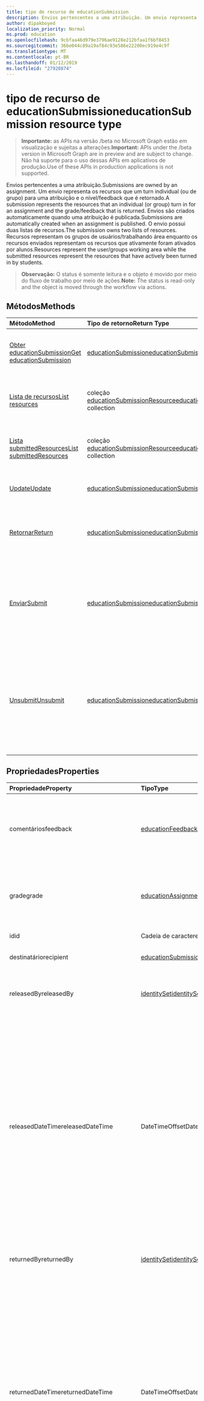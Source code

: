 ```yaml
---
title: tipo de recurso de educationSubmission
description: Envios pertencentes a uma atribuição. Um envio representa os recursos que um turn individual (ou de grupo) para uma atribuição e o nível/feedback que é retornado.
author: dipakboyed
localization_priority: Normal
ms.prod: education
ms.openlocfilehash: 9cbfaa46d979e3796ae9128e212bfaa1f6bf8453
ms.sourcegitcommit: 36be044c89a19af84c93e586e22200ec919e4c9f
ms.translationtype: MT
ms.contentlocale: pt-BR
ms.lasthandoff: 01/12/2019
ms.locfileid: "27920874"
---
```

# <a name="educationsubmission-resource-type"></a><span data-ttu-id="925d6-104">tipo de recurso de educationSubmission</span><span class="sxs-lookup"><span data-stu-id="925d6-104">educationSubmission resource type</span></span>

> <span data-ttu-id="925d6-105">**Importante:** as APIs na versão /beta no Microsoft Graph estão em visualização e sujeitas a alterações.</span><span class="sxs-lookup"><span data-stu-id="925d6-105">**Important:** APIs under the /beta version in Microsoft Graph are in preview and are subject to change.</span></span> <span data-ttu-id="925d6-106">Não há suporte para o uso dessas APIs em aplicativos de produção.</span><span class="sxs-lookup"><span data-stu-id="925d6-106">Use of these APIs in production applications is not supported.</span></span>

<span data-ttu-id="925d6-107">Envios pertencentes a uma atribuição.</span><span class="sxs-lookup"><span data-stu-id="925d6-107">Submissions are owned by an assignment.</span></span> <span data-ttu-id="925d6-108">Um envio representa os recursos que um turn individual (ou de grupo) para uma atribuição e o nível/feedback que é retornado.</span><span class="sxs-lookup"><span data-stu-id="925d6-108">A submission represents the resources that an individual (or group) turn in for an assignment and the grade/feedback that is returned.</span></span>
<span data-ttu-id="925d6-109">Envios são criados automaticamente quando uma atribuição é publicada.</span><span class="sxs-lookup"><span data-stu-id="925d6-109">Submissions are automatically created when an assignment is published.</span></span> <span data-ttu-id="925d6-110">O envio possui duas listas de recursos.</span><span class="sxs-lookup"><span data-stu-id="925d6-110">The submission owns two lists of resources.</span></span> <span data-ttu-id="925d6-111">Recursos representam os grupos de usuários/trabalhando área enquanto os recursos enviados representam os recursos que ativamente foram ativados por alunos.</span><span class="sxs-lookup"><span data-stu-id="925d6-111">Resources represent the user/groups working area while the submitted resources represent the resources that have actively been turned in by students.</span></span>  

><span data-ttu-id="925d6-112">**Observação:** O status é somente leitura e o objeto é movido por meio do fluxo de trabalho por meio de ações.</span><span class="sxs-lookup"><span data-stu-id="925d6-112">**Note:** The status is read-only and the object is moved through the workflow via actions.</span></span> 

## <a name="methods"></a><span data-ttu-id="925d6-113">Métodos</span><span class="sxs-lookup"><span data-stu-id="925d6-113">Methods</span></span>

| <span data-ttu-id="925d6-114">Método</span><span class="sxs-lookup"><span data-stu-id="925d6-114">Method</span></span>           | <span data-ttu-id="925d6-115">Tipo de retorno</span><span class="sxs-lookup"><span data-stu-id="925d6-115">Return Type</span></span>    |<span data-ttu-id="925d6-116">Descrição</span><span class="sxs-lookup"><span data-stu-id="925d6-116">Description</span></span>|
|:---------------|:--------|:----------|
|[<span data-ttu-id="925d6-117">Obter educationSubmission</span><span class="sxs-lookup"><span data-stu-id="925d6-117">Get educationSubmission</span></span>](../api/educationsubmission-get.md) | [<span data-ttu-id="925d6-118">educationSubmission</span><span class="sxs-lookup"><span data-stu-id="925d6-118">educationSubmission</span></span>](educationsubmission.md) |<span data-ttu-id="925d6-119">Leia as propriedades e os relacionamentos de um objeto **educationSubmission** .</span><span class="sxs-lookup"><span data-stu-id="925d6-119">Read properties and relationships of an **educationSubmission** object.</span></span>|
|[<span data-ttu-id="925d6-120">Lista de recursos</span><span class="sxs-lookup"><span data-stu-id="925d6-120">List resources</span></span>](../api/educationsubmission-list-resources.md) |<span data-ttu-id="925d6-121">coleção [educationSubmissionResource](educationsubmissionresource.md)</span><span class="sxs-lookup"><span data-stu-id="925d6-121">[educationSubmissionResource](educationsubmissionresource.md) collection</span></span>| <span data-ttu-id="925d6-122">Obtenha uma coleção de objetos **educationSubmissionResource** .</span><span class="sxs-lookup"><span data-stu-id="925d6-122">Get an **educationSubmissionResource** object collection.</span></span>|
|[<span data-ttu-id="925d6-123">Lista submittedResources</span><span class="sxs-lookup"><span data-stu-id="925d6-123">List submittedResources</span></span>](../api/educationsubmission-list-submittedresources.md) |<span data-ttu-id="925d6-124">coleção [educationSubmissionResource](educationsubmissionresource.md)</span><span class="sxs-lookup"><span data-stu-id="925d6-124">[educationSubmissionResource](educationsubmissionresource.md) collection</span></span>| <span data-ttu-id="925d6-125">Obtenha uma coleção de objetos **educationSubmissionResource** .</span><span class="sxs-lookup"><span data-stu-id="925d6-125">Get an **educationSubmissionResource** object collection.</span></span>|
|[<span data-ttu-id="925d6-126">Update</span><span class="sxs-lookup"><span data-stu-id="925d6-126">Update</span></span>](../api/educationsubmission-update.md) | [<span data-ttu-id="925d6-127">educationSubmission</span><span class="sxs-lookup"><span data-stu-id="925d6-127">educationSubmission</span></span>](educationsubmission.md) |<span data-ttu-id="925d6-128">Atualize um objeto **educationSubmission** .</span><span class="sxs-lookup"><span data-stu-id="925d6-128">Update an **educationSubmission** object.</span></span> |
|[<span data-ttu-id="925d6-129">Retornar</span><span class="sxs-lookup"><span data-stu-id="925d6-129">Return</span></span>](../api/educationsubmission-return.md)|[<span data-ttu-id="925d6-130">educationSubmission</span><span class="sxs-lookup"><span data-stu-id="925d6-130">educationSubmission</span></span>](educationsubmission.md)|<span data-ttu-id="925d6-131">Professor usa o retorno para indicar que as notas/comentários podem ser exibidos a student.</span><span class="sxs-lookup"><span data-stu-id="925d6-131">A teacher uses return to indicate that the grades/feedback can be shown to the student.</span></span>|
|[<span data-ttu-id="925d6-132">Enviar</span><span class="sxs-lookup"><span data-stu-id="925d6-132">Submit</span></span>](../api/educationsubmission-submit.md)|[<span data-ttu-id="925d6-133">educationSubmission</span><span class="sxs-lookup"><span data-stu-id="925d6-133">educationSubmission</span></span>](educationsubmission.md)|<span data-ttu-id="925d6-134">Um estudante usa Enviar para ativar na atribuição.</span><span class="sxs-lookup"><span data-stu-id="925d6-134">A student uses submit to turn in the assignment.</span></span> <span data-ttu-id="925d6-135">Isso irá copiar os recursos para a pasta **submittedResources** para classificação e atualiza o status.</span><span class="sxs-lookup"><span data-stu-id="925d6-135">This will copy the resources into the **submittedResources** folder for grading and updates the status.</span></span>|
|[<span data-ttu-id="925d6-136">Unsubmit</span><span class="sxs-lookup"><span data-stu-id="925d6-136">Unsubmit</span></span>](../api/educationsubmission-unsubmit.md)|[<span data-ttu-id="925d6-137">educationSubmission</span><span class="sxs-lookup"><span data-stu-id="925d6-137">educationSubmission</span></span>](educationsubmission.md)|<span data-ttu-id="925d6-138">Um estudante usa o unsubmit para mover o estado do envio do back enviado para o trabalho.</span><span class="sxs-lookup"><span data-stu-id="925d6-138">A student uses the unsubmit to move the state of the submission from submitted back to working.</span></span> <span data-ttu-id="925d6-139">Isso irá copiar os recursos para a pasta **workingResources** para classificação e atualiza o status.</span><span class="sxs-lookup"><span data-stu-id="925d6-139">This will copy the resources into the **workingResources** folder for grading and updates the status.</span></span>|

## <a name="properties"></a><span data-ttu-id="925d6-140">Propriedades</span><span class="sxs-lookup"><span data-stu-id="925d6-140">Properties</span></span>
| <span data-ttu-id="925d6-141">Propriedade</span><span class="sxs-lookup"><span data-stu-id="925d6-141">Property</span></span>     | <span data-ttu-id="925d6-142">Tipo</span><span class="sxs-lookup"><span data-stu-id="925d6-142">Type</span></span>   |<span data-ttu-id="925d6-143">Descrição</span><span class="sxs-lookup"><span data-stu-id="925d6-143">Description</span></span>|
|:---------------|:--------|:----------|
|<span data-ttu-id="925d6-144">comentários</span><span class="sxs-lookup"><span data-stu-id="925d6-144">feedback</span></span>|[<span data-ttu-id="925d6-145">educationFeedback</span><span class="sxs-lookup"><span data-stu-id="925d6-145">educationFeedback</span></span>](educationfeedback.md)|<span data-ttu-id="925d6-146">Contém a propriedade de comentários que armazena as notas do professor volta aos alunos.</span><span class="sxs-lookup"><span data-stu-id="925d6-146">Holds the feedback property which stores the teacher's notes back to students.</span></span>|
|<span data-ttu-id="925d6-147">grade</span><span class="sxs-lookup"><span data-stu-id="925d6-147">grade</span></span>|[<span data-ttu-id="925d6-148">educationAssignmentGrade</span><span class="sxs-lookup"><span data-stu-id="925d6-148">educationAssignmentGrade</span></span>](educationassignmentgrade.md)|<span data-ttu-id="925d6-149">Contém as informações de nível que um professor atribui a esse envio.</span><span class="sxs-lookup"><span data-stu-id="925d6-149">Holds the grade information a teacher assigns to this submission.</span></span>|
|<span data-ttu-id="925d6-150">id</span><span class="sxs-lookup"><span data-stu-id="925d6-150">id</span></span>|<span data-ttu-id="925d6-151">Cadeia de caracteres</span><span class="sxs-lookup"><span data-stu-id="925d6-151">String</span></span>| <span data-ttu-id="925d6-152">Somente leitura.</span><span class="sxs-lookup"><span data-stu-id="925d6-152">Read-only.</span></span>|
|<span data-ttu-id="925d6-153">destinatário</span><span class="sxs-lookup"><span data-stu-id="925d6-153">recipient</span></span>|[<span data-ttu-id="925d6-154">educationSubmissionRecipient</span><span class="sxs-lookup"><span data-stu-id="925d6-154">educationSubmissionRecipient</span></span>](educationsubmissionrecipient.md)|<span data-ttu-id="925d6-155">Este envio é atribuído à.</span><span class="sxs-lookup"><span data-stu-id="925d6-155">Who this submission is assigned to.</span></span>|
|<span data-ttu-id="925d6-156">releasedBy</span><span class="sxs-lookup"><span data-stu-id="925d6-156">releasedBy</span></span>|[<span data-ttu-id="925d6-157">identitySet</span><span class="sxs-lookup"><span data-stu-id="925d6-157">identitySet</span></span>](identityset.md)|<span data-ttu-id="925d6-158">Usuário que migraram o status de envio esta liberada.</span><span class="sxs-lookup"><span data-stu-id="925d6-158">User who moved the status of this submission to released.</span></span>|
|<span data-ttu-id="925d6-159">releasedDateTime</span><span class="sxs-lookup"><span data-stu-id="925d6-159">releasedDateTime</span></span>|<span data-ttu-id="925d6-160">DateTimeOffset</span><span class="sxs-lookup"><span data-stu-id="925d6-160">DateTimeOffset</span></span>|<span data-ttu-id="925d6-161">Momento específico quando o envio foi lançado.</span><span class="sxs-lookup"><span data-stu-id="925d6-161">Moment in time when the submission was released.</span></span> <span data-ttu-id="925d6-162">O tipo Timestamp representa informações de data e hora usando o formato ISO 8601 e está sempre no horário UTC.</span><span class="sxs-lookup"><span data-stu-id="925d6-162">The Timestamp type represents date and time information using ISO 8601 format and is always in UTC time.</span></span> <span data-ttu-id="925d6-163">Por exemplo, meia-noite em UTC no dia 1º de janeiro de 2014 teria esta aparência: `'2014-01-01T00:00:00Z'`</span><span class="sxs-lookup"><span data-stu-id="925d6-163">For example, midnight UTC on Jan 1, 2014 would look like this: `'2014-01-01T00:00:00Z'`</span></span>|
|<span data-ttu-id="925d6-164">returnedBy</span><span class="sxs-lookup"><span data-stu-id="925d6-164">returnedBy</span></span>|[<span data-ttu-id="925d6-165">identitySet</span><span class="sxs-lookup"><span data-stu-id="925d6-165">identitySet</span></span>](identityset.md)|<span data-ttu-id="925d6-166">Usuário que migraram o status deste envio a ser retornado.</span><span class="sxs-lookup"><span data-stu-id="925d6-166">User who moved the status of this submission to returned.</span></span>|
|<span data-ttu-id="925d6-167">returnedDateTime</span><span class="sxs-lookup"><span data-stu-id="925d6-167">returnedDateTime</span></span>|<span data-ttu-id="925d6-168">DateTimeOffset</span><span class="sxs-lookup"><span data-stu-id="925d6-168">DateTimeOffset</span></span>|<span data-ttu-id="925d6-169">Momento específico quando o envio foi retornado.</span><span class="sxs-lookup"><span data-stu-id="925d6-169">Moment in time when the submission was returned.</span></span> <span data-ttu-id="925d6-170">O tipo Timestamp representa informações de data e hora usando o formato ISO 8601 e está sempre no horário UTC.</span><span class="sxs-lookup"><span data-stu-id="925d6-170">The Timestamp type represents date and time information using ISO 8601 format and is always in UTC time.</span></span> <span data-ttu-id="925d6-171">Por exemplo, meia-noite em UTC no dia 1º de janeiro de 2014 teria esta aparência: `'2014-01-01T00:00:00Z'`</span><span class="sxs-lookup"><span data-stu-id="925d6-171">For example, midnight UTC on Jan 1, 2014 would look like this: `'2014-01-01T00:00:00Z'`</span></span>|
|<span data-ttu-id="925d6-172">resourcesFolderUrl</span><span class="sxs-lookup"><span data-stu-id="925d6-172">resourcesFolderUrl</span></span>|<span data-ttu-id="925d6-173">Cadeia de caracteres</span><span class="sxs-lookup"><span data-stu-id="925d6-173">String</span></span>|<span data-ttu-id="925d6-174">Pasta onde todos os recursos de arquivo para o envio precisam ser armazenados.</span><span class="sxs-lookup"><span data-stu-id="925d6-174">Folder where all file resources for this submission need to be stored.</span></span>|
|<span data-ttu-id="925d6-175">status</span><span class="sxs-lookup"><span data-stu-id="925d6-175">status</span></span>|<span data-ttu-id="925d6-176">string</span><span class="sxs-lookup"><span data-stu-id="925d6-176">string</span></span>| <span data-ttu-id="925d6-177">Somente Leitura.</span><span class="sxs-lookup"><span data-stu-id="925d6-177">Read-Only.</span></span> <span data-ttu-id="925d6-178">Os valores possíveis são: `working`, `submitted`, `released`, `returned`.</span><span class="sxs-lookup"><span data-stu-id="925d6-178">Possible values are: `working`, `submitted`, `released`, `returned`.</span></span>|
|<span data-ttu-id="925d6-179">submittedBy</span><span class="sxs-lookup"><span data-stu-id="925d6-179">submittedBy</span></span>|[<span data-ttu-id="925d6-180">identitySet</span><span class="sxs-lookup"><span data-stu-id="925d6-180">identitySet</span></span>](identityset.md)|<span data-ttu-id="925d6-181">Usuário que o recurso são movidas para o estado enviado.</span><span class="sxs-lookup"><span data-stu-id="925d6-181">User who moved the resource into the submitted state.</span></span>|
|<span data-ttu-id="925d6-182">submittedDateTime</span><span class="sxs-lookup"><span data-stu-id="925d6-182">submittedDateTime</span></span>|<span data-ttu-id="925d6-183">DateTimeOffset</span><span class="sxs-lookup"><span data-stu-id="925d6-183">DateTimeOffset</span></span>|<span data-ttu-id="925d6-184">Momento específico quando o envio foi movido para o estado enviado.</span><span class="sxs-lookup"><span data-stu-id="925d6-184">Moment in time when the submission was moved into the submitted state.</span></span> <span data-ttu-id="925d6-185">O tipo Timestamp representa informações de data e hora usando o formato ISO 8601 e está sempre no horário UTC.</span><span class="sxs-lookup"><span data-stu-id="925d6-185">The Timestamp type represents date and time information using ISO 8601 format and is always in UTC time.</span></span> <span data-ttu-id="925d6-186">Por exemplo, meia-noite em UTC no dia 1º de janeiro de 2014 teria esta aparência: `'2014-01-01T00:00:00Z'`</span><span class="sxs-lookup"><span data-stu-id="925d6-186">For example, midnight UTC on Jan 1, 2014 would look like this: `'2014-01-01T00:00:00Z'`</span></span>|
|<span data-ttu-id="925d6-187">unsubmittedBy</span><span class="sxs-lookup"><span data-stu-id="925d6-187">unsubmittedBy</span></span>|[<span data-ttu-id="925d6-188">identitySet</span><span class="sxs-lookup"><span data-stu-id="925d6-188">identitySet</span></span>](identityset.md)|<span data-ttu-id="925d6-189">Usuários que migraram do recurso de enviados para o estado de trabalho.</span><span class="sxs-lookup"><span data-stu-id="925d6-189">User who moved the resource from submitted into the working state.</span></span>|
|<span data-ttu-id="925d6-190">unsubmittedDateTime</span><span class="sxs-lookup"><span data-stu-id="925d6-190">unsubmittedDateTime</span></span>|<span data-ttu-id="925d6-191">DateTimeOffset</span><span class="sxs-lookup"><span data-stu-id="925d6-191">DateTimeOffset</span></span>|<span data-ttu-id="925d6-192">Momento específico quando o envio foi movido de enviados para o estado de trabalho.</span><span class="sxs-lookup"><span data-stu-id="925d6-192">Moment in time when the submission was moved from submitted into the working state.</span></span> <span data-ttu-id="925d6-193">O tipo Timestamp representa informações de data e hora usando o formato ISO 8601 e está sempre no horário UTC.</span><span class="sxs-lookup"><span data-stu-id="925d6-193">The Timestamp type represents date and time information using ISO 8601 format and is always in UTC time.</span></span> <span data-ttu-id="925d6-194">Por exemplo, meia-noite em UTC no dia 1º de janeiro de 2014 teria esta aparência: `'2014-01-01T00:00:00Z'`</span><span class="sxs-lookup"><span data-stu-id="925d6-194">For example, midnight UTC on Jan 1, 2014 would look like this: `'2014-01-01T00:00:00Z'`</span></span>|

## <a name="relationships"></a><span data-ttu-id="925d6-195">Relações</span><span class="sxs-lookup"><span data-stu-id="925d6-195">Relationships</span></span>
| <span data-ttu-id="925d6-196">Relação</span><span class="sxs-lookup"><span data-stu-id="925d6-196">Relationship</span></span> | <span data-ttu-id="925d6-197">Tipo</span><span class="sxs-lookup"><span data-stu-id="925d6-197">Type</span></span>   |<span data-ttu-id="925d6-198">Descrição</span><span class="sxs-lookup"><span data-stu-id="925d6-198">Description</span></span>|
|:---------------|:--------|:----------|
|<span data-ttu-id="925d6-199">recursos</span><span class="sxs-lookup"><span data-stu-id="925d6-199">resources</span></span>|<span data-ttu-id="925d6-200">coleção [educationSubmissionResource](educationsubmissionresource.md)</span><span class="sxs-lookup"><span data-stu-id="925d6-200">[educationSubmissionResource](educationsubmissionresource.md) collection</span></span>| <span data-ttu-id="925d6-201">Anulável.</span><span class="sxs-lookup"><span data-stu-id="925d6-201">Nullable.</span></span>|
|<span data-ttu-id="925d6-202">submittedResources</span><span class="sxs-lookup"><span data-stu-id="925d6-202">submittedResources</span></span>|<span data-ttu-id="925d6-203">coleção [educationSubmissionResource](educationsubmissionresource.md)</span><span class="sxs-lookup"><span data-stu-id="925d6-203">[educationSubmissionResource](educationsubmissionresource.md) collection</span></span>| <span data-ttu-id="925d6-p111">Somente leitura. Anulável.</span><span class="sxs-lookup"><span data-stu-id="925d6-p111">Read-only. Nullable.</span></span>|

## <a name="json-representation"></a><span data-ttu-id="925d6-206">Representação JSON</span><span class="sxs-lookup"><span data-stu-id="925d6-206">JSON representation</span></span>

<span data-ttu-id="925d6-207">Veja a seguir uma representação JSON do recurso.</span><span class="sxs-lookup"><span data-stu-id="925d6-207">The following is a JSON representation of the resource.</span></span>

<!-- {
  "blockType": "resource",
  "optionalProperties": [

  ],
  "@odata.type": "microsoft.graph.educationSubmission"
}-->

```json
{
  "feedback": {"@odata.type": "microsoft.graph.educationFeedback"},
  "grade": {"@odata.type": "microsoft.graph.educationAssignmentGrade"},
  "id": "String (identifier)",
  "recipient": {"@odata.type": "microsoft.graph.educationSubmissionRecipient"},
  "returnedBy": {"@odata.type": "microsoft.graph.identitySet"},
  "returnedDateTime": "String (timestamp)",
  "resourcesFolderUrl": "String",
  "status": "string",
  "submittedBy": {"@odata.type": "microsoft.graph.identitySet"},
  "submittedDateTime": "String (timestamp)",
  "unsubmittedBy": {"@odata.type": "microsoft.graph.identitySet"},
  "unsubmittedDateTime": "String (timestamp)"
}
```

<!-- uuid: 8fcb5dbc-d5aa-4681-8e31-b001d5168d79
2015-10-25 14:57:30 UTC -->
<!-- {
  "type": "#page.annotation",
  "description": "educationSubmission resource",
  "keywords": "",
  "section": "documentation",
  "tocPath": ""
}-->
